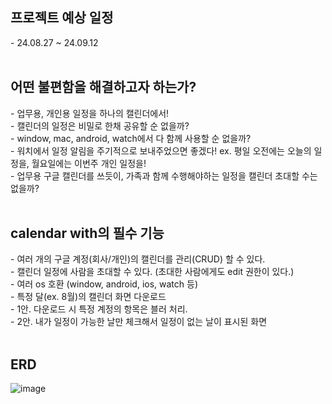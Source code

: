 <h2>프로젝트 예상 일정</h2>
- 24.08.27 ~ 24.09.12 <br/>

<br/>

<h2>어떤 불편함을 해결하고자 하는가?</h3>
- 업무용, 개인용 일정을 하나의 캘린더에서! <br/>
- 캘린더의 일정은 비밀로 한채 공유할 순 없을까? <br/>
- window, mac, android, watch에서 다 함께 사용할 순 없을까? <br/>
- 워치에서 일정 알림을 주기적으로 보내주었으면 좋겠다! ex. 평일 오전에는 오늘의 일정을, 월요일에는 이번주 개인 일정을! <br/>
- 업무용 구글 캘린더를 쓰듯이, 가족과 함께 수행해야하는 일정을 캘린더 초대할 수는 없을까? <br />

<br/>

<h2>calendar with의 필수 기능</h3>
- 여러 개의 구글 계정(회사/개인)의 캘린더를 관리(CRUD) 할 수 있다. <br/>
- 캘린더 일정에 사람을 초대할 수 있다. (초대한 사람에게도 edit 권한이 있다.) <br/>
- 여러 os 호환 (window, android, ios, watch 등)   <br/>
- 특정 달(ex. 8월)의 캘린더 화면 다운로드 <br/>
	- 1안. 다운로드 시 특정 계정의 항목은 블러 처리. <br/>
	- 2안. 내가 일정이 가능한 날만 체크해서 일정이 없는 날이 표시된 화면 <br/>

<br/>

<h2>ERD</h2>

![image](https://github.com/user-attachments/assets/32ddc041-b229-43c5-bcad-bec7b03ba18a)
